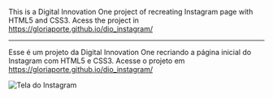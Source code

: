 This is a Digital Innovation One project of recreating Instagram page with HTML5 and CSS3.
Acess the project in https://gloriaporte.github.io/dio_instagram/

______________________________________________________________________


Esse é um projeto da Digital Innovation One recriando a página inicial do Instagram com HTML5 e CSS3.
Acesse o projeto em https://gloriaporte.github.io/dio_instagram/

![Tela do Instagram](https://user-images.githubusercontent.com/59551191/148940890-40b22957-9aa1-4e08-9767-d3f38cb4a772.png)
